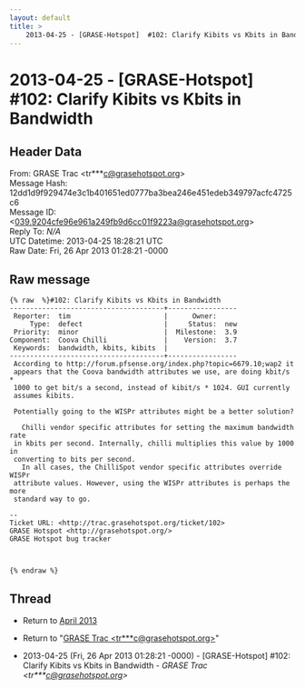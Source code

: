 ```yaml
---
layout: default
title: >
    2013-04-25 - [GRASE-Hotspot]  #102: Clarify Kibits vs Kbits in Bandwidth
---
```


# 2013-04-25 - [GRASE-Hotspot]  #102: Clarify Kibits vs Kbits in Bandwidth

## Header Data

From: GRASE Trac \<tr***c@grasehotspot.org\><br>
Message Hash: 12dd1d9f929474e3c1b401651ed0777ba3bea246e451edeb349797acfc4725c6<br>
Message ID: \<039.9204cfe96e961a249fb9d6cc01f9223a@grasehotspot.org\><br>
Reply To: _N/A_<br>
UTC Datetime: 2013-04-25 18:28:21 UTC<br>
Raw Date: Fri, 26 Apr 2013 01:28:21 -0000<br>

## Raw message

```
{% raw  %}#102: Clarify Kibits vs Kbits in Bandwidth
--------------------------------------+-----------------
 Reporter:  tim                       |      Owner:
     Type:  defect                    |     Status:  new
 Priority:  minor                     |  Milestone:  3.9
Component:  Coova Chilli              |    Version:  3.7
 Keywords:  bandwidth, kbits, kibits  |
--------------------------------------+-----------------
 According to http://forum.pfsense.org/index.php?topic=6679.10;wap2 it
 appears that the Coova bandwidth attributes we use, are doing kbit/s *
 1000 to get bit/s a second, instead of kibit/s * 1024. GUI currently
 assumes kibits.

 Potentially going to the WISPr attributes might be a better solution?

   Chilli vendor specific attributes for setting the maximum bandwidth rate
 in kbits per second. Internally, chilli multiplies this value by 1000 in
 converting to bits per second.
   In all cases, the ChilliSpot vendor specific attributes override WISPr
 attribute values. However, using the WISPr attributes is perhaps the more
 standard way to go.

--
Ticket URL: <http://trac.grasehotspot.org/ticket/102>
GRASE Hotspot <http://grasehotspot.org/>
GRASE Hotspot bug tracker



{% endraw %}
```

## Thread

+ Return to [April 2013](/archive/2013/04)

+ Return to "[GRASE Trac <tr***c<span>@</span>grasehotspot.org>](/authors/tr___c_at_grasehotspot_org)"

+ 2013-04-25 (Fri, 26 Apr 2013 01:28:21 -0000) - [GRASE-Hotspot]  #102: Clarify Kibits vs Kbits in Bandwidth - _GRASE Trac \<tr***c@grasehotspot.org\>_

